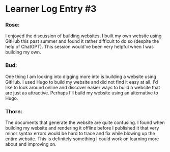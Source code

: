 # Learner Log Entry #3

### Rose:
I enjoyed the discussion of building websites. I built my own website using GitHub this past summer and found it rather difficult to do so (despite the help of ChatGPT). This session would've been very helpful when I was building my own. 

### Bud: 
One thing I am looking into digging more into is building a website using GitHub. I used Hugo to build my website and did not find it easy at all. I'd like to look around online and discover easier ways to build a website that are just as attractive. Perhaps I'll build my website using an alternative to Hugo. 

### Thorn: 
The documents that generate the website are quite confusing. I found when building my website and rendering it offline before I published it that very minor syntax errors would be hard to trace and fix while blowing up the entire website. This is definitely something I could work on learning more about and improving on. 

